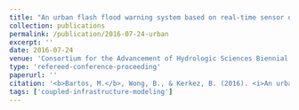 ```yaml
---
title: "An urban flash flood warning system based on real-time sensor data"
collection: publications
permalink: /publication/2016-07-24-urban
excerpt: ''
date: 2016-07-24
venue: 'Consortium for the Advancement of Hydrologic Sciences Biennial Symposium, Shepherdstown, WV'
type: 'refereed-conference-proceeding'
paperurl: ''
citation: '<b>Bartos, M.</b>, Wong, B., & Kerkez, B. (2016). <i>An urban flash flood warning system based on real-time sensor data</i>. Consortium for the Advancement of Hydrologic Sciences Biennial Symposium, Shepherdstown, WV.'
tags: ['coupled-infrastructure-modeling']
---
```


